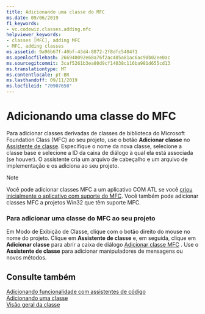 ```yaml
---
title: Adicionando uma classe do MFC
ms.date: 09/06/2019
f1_keywords:
- vc.codewiz.classes.adding.mfc
helpviewer_keywords:
- classes [MFC], adding MFC
- MFC, adding classes
ms.assetid: 9a96b67f-40bf-43d4-8872-2f8dfc5404f1
ms.openlocfilehash: 266940092e68a76f2ac485a81ac6ac90b02ee0ac
ms.sourcegitcommit: 3caf5261b3ea80d9cf14038c116ba981d655cd13
ms.translationtype: MT
ms.contentlocale: pt-BR
ms.lasthandoff: 09/11/2019
ms.locfileid: "70907650"
---
```

# <a name="adding-an-mfc-class"></a>Adicionando uma classe do MFC

Para adicionar classes derivadas de classes de biblioteca do Microsoft Foundation Class (MFC) ao seu projeto, use o botão **Adicionar classe** no [Assistente de classe](mfc-class-wizard.md). Especifique o nome da nova classe, selecione a classe base e selecione a ID da caixa de diálogo à qual ela está associada (se houver). O assistente cria um arquivo de cabeçalho e um arquivo de implementação e os adiciona ao seu projeto.

> [!NOTE]
>  Você pode adicionar classes MFC a um aplicativo COM ATL se você [criou inicialmente o aplicativo com suporte do MFC](../../atl/reference/mfc-support-in-atl-projects.md). Você também pode adicionar classes MFC a projetos Win32 que têm suporte MFC.

### <a name="to-add-an-mfc-class-to-your-project"></a>Para adicionar uma classe do MFC ao seu projeto

Em Modo de Exibição de Classe, clique com o botão direito do mouse no nome do projeto. Clique em **Assistente de classe** e, em seguida, clique em **Adicionar classe** para abrir a caixa de diálogo [Adicionar classe MFC](mfc-add-class-wizard.md) . Use o **Assistente de classe** para adicionar manipuladores de mensagens ou novos métodos.

## <a name="see-also"></a>Consulte também

[Adicionando funcionalidade com assistentes de código](../../ide/adding-functionality-with-code-wizards-cpp.md)<br/>
[Adicionando uma classe](../../ide/adding-a-class-visual-cpp.md)<br/>
[Visão geral da classe](../../mfc/class-library-overview.md)
